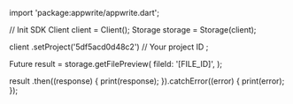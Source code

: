 import 'package:appwrite/appwrite.dart';

// Init SDK
Client client = Client();
Storage storage = Storage(client);

client
    .setProject('5df5acd0d48c2') // Your project ID
;

Future result = storage.getFilePreview(
    fileId: '[FILE_ID]',
);

result
  .then((response) {
    print(response);
  }).catchError((error) {
    print(error);
  });